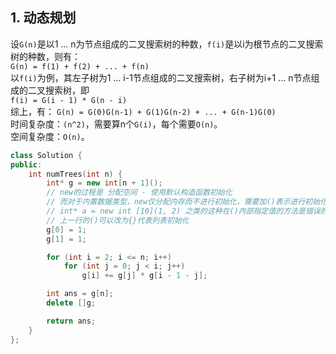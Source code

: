 ## 1. 动态规划
设`G(n)`是以1 ... n为节点组成的二叉搜索树的种数，`f(i)`是以i为根节点的二叉搜索树的种数，则有：  
`G(n) = f(1) + f(2) + ... + f(n)`  
以`f(i)`为例，其左子树为1 ... i-1节点组成的二叉搜索树，右子树为i+1 ... n节点组成的二叉搜索树，即  
`f(i) = G(i - 1) * G(n - i)`  
综上，有：
`G(n) = G(0)G(n-1) + G(1)G(n-2) + ... + G(n-1)G(0)`  
时间复杂度：`(n^2)`，需要算n个`G(i)`，每个需要`O(n)`。  
空间复杂度：`O(n)`。  

```cpp
class Solution {
public:
    int numTrees(int n) {
        int* g = new int[n + 1]();
        // new的过程是 分配空间 - 使用默认构造函数初始化
        // 而对于内置数据类型，new仅分配内存而不进行初始化，需要加()表示进行初始化
        // int* a = new int [10](1, 2) 之类的这种在()内部指定值的方法是错误的
        // 上一行的()可以改为{}代表列表初始化
        g[0] = 1;
        g[1] = 1;

        for (int i = 2; i <= n; i++)
            for (int j = 0; j < i; j++)
                g[i] += g[j] * g[i - 1 - j];

        int ans = g[n];
        delete []g;

        return ans;
    }
};
```